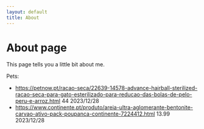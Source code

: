 ```yaml
---
layout: default
title: About
---
```

# About page

This page tells you a little bit about me.

Pets:
- https://petnow.pt/racao-seca/22639-14578-advance-hairball-sterilized-racao-seca-para-gato-esterilizado-para-reducao-das-bolas-de-pelo-peru-e-arroz.html 44 2023/12/28
- https://www.continente.pt/produto/areia-ultra-aglomerante-bentonite-carvao-ativo-pack-poupanca-continente-7224412.html 13.99 2023/12/28